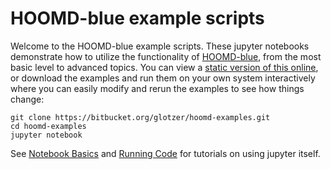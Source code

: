 # HOOMD-blue example scripts

Welcome to the HOOMD-blue example scripts. These jupyter notebooks demonstrate how to utilize the functionality of [HOOMD-blue](http://glotzerlab.engin.umich.edu/hoomd-blue/), from the most basic level to advanced topics. You can view a [static version of this online](http://nbviewer.jupyter.org/github/joaander/hoomd-examples/blob/master/index.ipynb), or download the examples and run them on your own system interactively where you can easily modify and rerun the examples to see how things change:
```
git clone https://bitbucket.org/glotzer/hoomd-examples.git
cd hoomd-examples
jupyter notebook
```
See [Notebook Basics](http://nbviewer.jupyter.org/github/jupyter/notebook/blob/master/docs/source/examples/Notebook/Notebook%20Basics.ipynb) and [Running Code](http://nbviewer.jupyter.org/github/jupyter/notebook/blob/master/docs/source/examples/Notebook/Running%20Code.ipynb) for tutorials on using jupyter itself.
